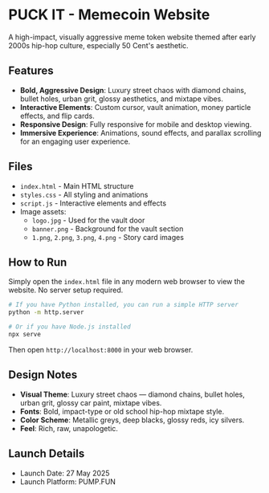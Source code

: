 # PUCK IT - Memecoin Website

A high-impact, visually aggressive meme token website themed after early 2000s hip-hop culture, especially 50 Cent's aesthetic.

## Features

- **Bold, Aggressive Design**: Luxury street chaos with diamond chains, bullet holes, urban grit, glossy aesthetics, and mixtape vibes.
- **Interactive Elements**: Custom cursor, vault animation, money particle effects, and flip cards.
- **Responsive Design**: Fully responsive for mobile and desktop viewing.
- **Immersive Experience**: Animations, sound effects, and parallax scrolling for an engaging user experience.

## Files

- `index.html` - Main HTML structure
- `styles.css` - All styling and animations
- `script.js` - Interactive elements and effects
- Image assets:
  - `logo.jpg` - Used for the vault door
  - `banner.png` - Background for the vault section
  - `1.png`, `2.png`, `3.png`, `4.png` - Story card images

## How to Run

Simply open the `index.html` file in any modern web browser to view the website. No server setup required.

```bash
# If you have Python installed, you can run a simple HTTP server
python -m http.server

# Or if you have Node.js installed
npx serve
```

Then open `http://localhost:8000` in your web browser.

## Design Notes

- **Visual Theme**: Luxury street chaos — diamond chains, bullet holes, urban grit, glossy car paint, mixtape vibes.
- **Fonts**: Bold, impact-type or old school hip-hop mixtape style.
- **Color Scheme**: Metallic greys, deep blacks, glossy reds, icy silvers.
- **Feel**: Rich, raw, unapologetic.

## Launch Details

- Launch Date: 27 May 2025
- Launch Platform: PUMP.FUN 